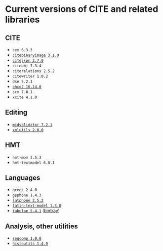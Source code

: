 # Current versions of CITE and related libraries



## CITE

- `cex 6.3.3`
- [`citebinaryimage 3.1.0`](https://github.com/cite-architecture/citebinaryimage)
- [`citejson 2.7.0`](https://github.com/cite-architecture/CITE-JSON)
- `citeobj 7.3.4`
- `citerelations 2.5.2`
- `citewriter 1.0.2`
- `dse 5.2.1`
- [`ohco2 10.14.0`](https://github.com/cite-architecture/ohco2)
- `scm 7.0.1`
- `xcite 4.1.0`

## Editing

- [`midvalidator 7.2.1`](https://github.com/HCMID/projectvalidator)
- [`xmlutils 2.0.0`](https://github.com/neelsmith/xmlutils)

## HMT

- `hmt-mom 3.5.3`
- `hmt-textmodel 6.0.1`

## Languages

- `greek 2.4.0`
- `gsphone 1.4.3`
- [`latphone 2.5.2`](https://github.com/neelsmith/latphone)
- [`latin-text-model 1.3.0`](https://github.com/HCMID/latin-text-model)
- [`tabulae 5.4.1`](https://github.com/neelsmith/tabulae) ([bintray](https://bintray.com/neelsmith/maven/tabulae))

## Analysis, other utilities

- [`seqcomp 1.0.0`](https://github.com/neelsmith/lcs-scs)
- [`histoutils 1.4.0`](https://github.com/neelsmith/histoutils)
